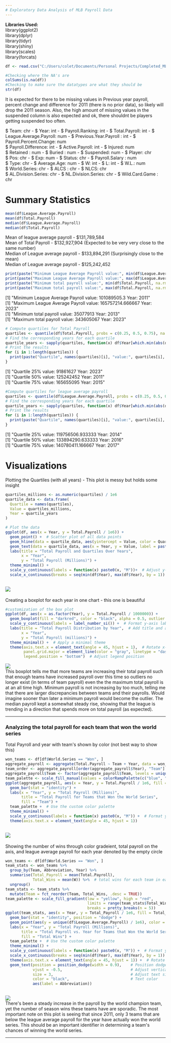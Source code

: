 ```yaml
---
# Exploratory Data Analysis of MLB Payroll Data
---
```


**Libraries Used:**   
library(ggplot2)  
library(dplyr)  
library(tidyr)  
library(shiny)  
library(scales)  
library(forcats)  

``` r
df <- read.csv("C:/Users/colet/Documents/Personal Projects/Completed_MLB_Payroll_Data.csv")

#Checking where the NA's are
colSums(is.na(df))
#Checking to make sure the datatypes are what they should be
str(df)
```

It is expected for there to be missing values in Previous year payroll, percent change and difference for 2011 (there is
no prior data), so likely will drop the 2011 season. 
Also, the high amount of missing values in the suspended column is also expected and ok, there shouldnt be players getting suspended
too often. 

$ Team: chr - $ Year: int - $ Payroll.Ranking: int - $ Total.Payroll: int - 
$ League.Average.Payroll: num - $ Previous.Year.Payroll : int - $ Payroll.Percent.Change: num  
$ Payroll.Difference: int - $ Active.Payroll: int - $ Injured: num  
$ Retained : num - $ Buried : num - $ Suspended: num - $ Player: chr  
$ Pos: chr - $ Exp: num - $ Status: chr - $ Payroll.Salary : num  
$ Type: chr - $ Average.Age: num - $ W: int - $ L: int - $ W.L.: num  
$ World.Series: chr - $ ALCS : chr - $ NLCS: chr  
$ AL.Division.Series: chr - $ NL.Division.Series: chr - $ Wild.Card.Game : chr  


# Summary Statistics

```r
mean(df$League.Average.Payroll)
mean(df$Total.Payroll)
median(df$League.Average.Payroll)
median(df$Total.Payroll)
```

Mean of league average payroll - $131,789,584  
Mean of Total Payroll - $132,927,904 (Expected to be very very close to the same number)  
Median of League average payroll - $133,894,291 (Surprisingly close to the mean)  
Median of League average payroll - $125,242,452  

```r
print(paste("Minimum League Average Payroll value:", min(df$League.Average.Payroll, na.rm = TRUE), "Year:", df$Year[which.min(df$League.Average.Payroll)]))
print(paste("Maximum League Average Payroll value:", max(df$League.Average.Payroll, na.rm = TRUE), "Year:", df$Year[which.max(df$League.Average.Payroll)]))
print(paste("Minimum total payroll value:", min(df$Total.Payroll, na.rm = TRUE), "Year:", df$Year[which.min(df$Total.Payroll)]))
print(paste("Maximum total payroll value:", max(df$Total.Payroll, na.rm = TRUE), "Year:", df$Year[which.max(df$Total.Payroll)]))
```

[1] "Minimum League Average Payroll value: 101089505.3 Year: 2011"  
[1] "Maximum League Average Payroll value: 165757214.666667 Year: 2023"  
[1] "Minimum total payroll value: 35077913 Year: 2013"  
[1] "Maximum total payroll value: 343605067 Year: 2023"  


```r
# Compute quartiles for Total Payroll
quartiles <- quantile(df$Total.Payroll, probs = c(0.25, 0.5, 0.75), na.rm = TRUE)
# Find the corresponding years for each quartile
quartile_years <- sapply(quartiles, function(x) df$Year[which.min(abs(df$Total.Payroll - x))])
# Print the results
for (i in 1:length(quartiles)) {
  print(paste("Quartile", names(quartiles)[i], "value:", quartiles[i], "Year:", quartile_years[i]))
}
```
[1] "Quartile 25% value: 91861627 Year: 2023"  
[1] "Quartile 50% value: 125242452 Year: 2011"  
[1] "Quartile 75% value: 165655095 Year: 2015" 

```r
#Compute quartiles for league average payroll
quartiles <- quantile(df$League.Average.Payroll, probs = c(0.25, 0.5, 0.75), na.rm = TRUE)
# Find the corresponding years for each quartile
quartile_years <- sapply(quartiles, function(x) df$Year[which.min(abs(df$League.Average.Payroll - x))])
# Print the results
for (i in 1:length(quartiles)) {
  print(paste("Quartile", names(quartiles)[i], "value:", quartiles[i], "Year:", quartile_years[i]))
}
```
[1] "Quartile 25% value: 119756506.933333 Year: 2014"  
[1] "Quartile 50% value: 133894290.633333 Year: 2016"  
[1] "Quartile 75% value: 140780411.166667 Year: 2017"  


# Visualizations

Plotting the Quartiles (with all years)  - This plot is messy but holds some insight

```r
quartiles_millions <- as.numeric(quartiles) / 1e6
quartile_data <- data.frame(
  Quartile = names(quartiles),
  Value = quartiles_millions,
  Year = quartile_years
)

# Plot the data
ggplot(df, aes(x = Year, y = Total.Payroll / 1e6)) +
  geom_point() +  # Scatter plot of all data points
  geom_hline(data = quartile_data, aes(yintercept = Value, color = Quartile), linetype = "dashed", size = 1) +
  geom_text(data = quartile_data, aes(x = Year, y = Value, label = paste(Quartile, ":", round(Value, 1))), vjust = -12) +
  labs(title = "Total Payroll and Quartiles Over Years",
       x = "Year",
       y = "Total Payroll (Millions)") +
  theme_minimal() +
  scale_y_continuous(labels = function(x) paste0(x, "M"))+  # Adjust y-axis labels to show values in millions
  scale_x_continuous(breaks = seq(min(df$Year), max(df$Year), by = 1))  # Include all years
```

  ![](EDA_Images/BoxPlotTotalPayrollDistributionbyYear.png)
---
Creating a boxplot for each year in one chart - this one is beautiful

```r
#customization of the box plot
ggplot(df, aes(x = as.factor(Year), y = Total.Payroll / 1000000)) +
  geom_boxplot(fill = "darkred", color = "black", alpha = 0.5, outlier.shape = 5) +  # Customize box plot appearance
  scale_y_continuous(labels = label_number_si()) +  # Format y-axis labels
  labs(title = "Total Payroll Distribution by Year",  # Add title and axis labels
       x = "Year",
       y = "Total Payroll (millions)") +
  theme_minimal() +  # Apply a minimal theme
  theme(axis.text.x = element_text(angle = 45, hjust = 1),  # Rotate x-axis labels
        panel.grid.major = element_line(color = "gray", linetype = "dashed"),  # Customize grid lines
        legend.position = "bottom")  # Adjust legend position
```

  ![](EDA_Images/boxplottotalperyear.png)  
  This boxplot tells me that more teams are increasing their total payroll such that enough teams have increased payroll over this time so outliers no longer exist (in terms of team payroll) even the the maximum total payroll is at an all time high.
  Minimum payroll is not increasing by too much, telling me that there are larger discrepancies between teams and their payrolls. Would imagine sooner than later a minimum payroll would become the outlier. The median payroll kept a somewhat steady rise, 
  showing that the league is trending in a direction that spends more on total payroll (as expected).
  
---

### Analyzing the total payroll for each team that won the world series

Total Payroll and year with team's shown by color (not best way to show this)
```r
won_teams <- df[df$World.Series == "Won", ]
aggregate_payroll <- aggregate(Total.Payroll ~ Team + Year, data = won_teams, FUN = function(x) x[1])
team_order <- aggregate_payroll[order(aggregate_payroll$Year), "Team"]
aggregate_payroll$Team <- factor(aggregate_payroll$Team, levels = unique(aggregate_payroll$Team))
team_palette <- scale_fill_manual(values = colorRampPalette(c("blue", "red"))(length(unique(aggregate_payroll$Team))))
ggplot(aggregate_payroll, aes(x = Year, y = Total.Payroll / 1e6, fill = Team)) +
  geom_bar(stat = "identity") +
  labs(x = "Year", y = "Total Payroll (Millions)",
       title = "Total Payroll for Teams that Won the World Series",
       fill = "Team") +
  team_palette +  # Use the custom color palette
  theme_minimal() +
  scale_y_continuous(labels = function(x) paste0(x, "M")) +  # Format y-axis labels in millions
  theme(axis.text.x = element_text(angle = 45, hjust = 1))
```
![](EDA_Images/TeamPayrollWSWinColor.png)
---

Showing the number of wins through color gradeient, total payroll on the axis, and league average payroll for each year denoted by the empty circle

```r
won_teams <- df[df$World.Series == "Won", ]
team_stats <- won_teams %>%
  group_by(Team, Abbreviation, Year) %>%
  summarise(Total_Payroll = mean(Total.Payroll),  
            Total_Wins = mean(W)) %>%  # total wins for each team in each year
  ungroup()
team_stats <- team_stats %>%
  mutate(Team = fct_reorder(Team, Total_Wins, .desc = TRUE))
team_palette <- scale_fill_gradient(low = "yellow", high = "red",
                                    limits = range(team_stats$Total_Wins),
                                    breaks = pretty_breaks(n = 5))
ggplot(team_stats, aes(x = Year, y = Total_Payroll / 1e6, fill = Total_Wins, label = Abbreviation)) +
  geom_bar(stat = "identity", position = "dodge") +
  geom_point(aes(y = unique(df$League.Average.Payroll) / 1e6), color = "black", size = 3, shape = 1) +  # Add points for league average payroll
  labs(x = "Year", y = "Total Payroll (Millions)",
       title = "Total Payroll vs. Year for Teams that Won the World Series",
       fill = "Total Wins") +
  team_palette +  # Use the custom color palette
  theme_minimal() +
  scale_y_continuous(labels = function(x) paste0(x, "M")) +  # Format y-axis labels in millions
  scale_x_continuous(breaks = seq(min(df$Year), max(df$Year), by = 1)) +  # Include all years
  theme(axis.text.x = element_text(angle = 45, hjust = 1)) +  # Rotate x-axis labels for better readability
  geom_text(position = position_dodge(width = 0.9),    # Position dodge to match the bars
            vjust = -0.5,                              # Adjust vertical position for better visibility
            size = 3,                                  # Adjust text size
            color = "black",                           # Text color
            aes(label = Abbreviation))       
  
```
![](EDA_Images/WSPayrollswAverage.png)  
There's been a steady increase in the payroll by the world champion team, yet the number of season wins these teams have are sporadic. The most important note on this plot is seeing that since 2011, only 3 teams that are below the league average payroll for the year 
have actually won the world series. This should be an important identifier in determining a team's chances of winning the world series. 

---
